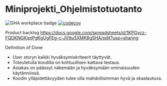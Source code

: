 # Miniprojekti_Ohjelmistotuotanto
![GHA workplace badge](https://github.com/eapulkkinen/Miniprojekti-Ohjelmistotuotanto/workflows/CI/badge.svg)
[![codecov](https://codecov.io/gh/eapulkkinen/Miniprojekti-Ohjelmistotuotanto/graph/badge.svg?token=H0T8DET13K)](https://codecov.io/gh/eapulkkinen/Miniprojekti-Ohjelmistotuotanto)

Product backlog
https://docs.google.com/spreadsheets/d/1KPGycz-FQDKNGKiptPgKgUgFEg-c-JVttu5XMK8gSHA/edit?usp=sharing

Definition of Done
- User storyn kaikki hyväksymiskriteerit täyttyvät.
- Toteutetulla koodilla on kohtuullisen kattava testaus.
- Asiakas on päässyt näkemään ja hyväksymään ominaisuuden käytännössä.
- Koodin ylläpidettävyyden tulee olla mahdollisimman hyvä ja skaalautuva.
